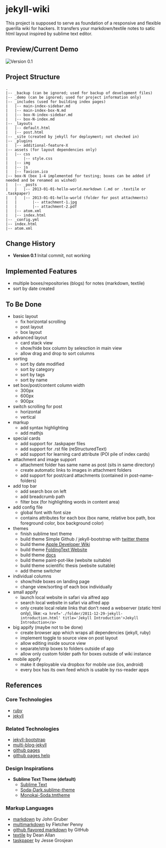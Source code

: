 # jekyll-wiki

This project is supposed to serve as foundation of a responsive and flexible guerilla wiki for hackers.
It transfers your markdown/textile notes to satic html layout inspired by sublime text editor.

## Preview/Current Demo

![Version 0.1](https://github.com/dataduke/jekyll-wiki/raw/master/%E2%80%8E_demo/version01.jpg)

## Project Structure

    .
    |-- _backup (can be ignored; used for backup of development files)
    |-- _demo (can be ignored; used for project information only)
    |-- _includes (used for building index pages)
    |   |-- main-index-sidebar.md
    |   |-- main-index-box-N.md
    |   |-- box-N-index-sidebar.md
    |   |-- box-N-index.md
    |-- _layouts
    |   |-- default.html
    |   |-- post.html
    |-- _site (created by jekyll for deployment; not checked in)
    |-- _plugins 
    |   |-- additional-feature-X
    |-- assets (for layout dependencies only)
    |   |-- css
    |       |-- style.css
    |   |-- img
    |   |-- js
    |   |-- favicon.ico
    |-- box-N (box 1-4 implemented for testing; boxes can be added if needed and be renamed as wished)
    |   |-- _posts
    |   |   |-- 2013-01-01-hello-world.markdown (.md or .textile or .taskpaper)
    |   |   |-- 2013-01-01-hello-world (folder for post attachments)
    |   |       |-- attachment-1.jpg
    |   |       |-- attachment-2.pdf
    |   |-- atom.xml
    |   |-- index.html
    |-- _config.yml
    |-- index.html
    |-- atom.xml

## Change History

- **Version 0.1** Inital commit, not working

## Implemented Features

- multiple boxes/repositories (blogs) for notes (markdown, textile)
- sort by date created

## To Be Done

- basic layout  
  - fix horizontal scrolling
  - post layout
  - box layout
- advanced layout
  - card stack view
  - show/hide box column by selesction in main view
  - allow drag and drop to sort columns
- sorting
  - sort by date modified
  - sort by category
  - sort by tags
  - sort by name
- set box/post/content column width
  - 300px
  - 600px
  - 900px
- switch scrolling for post
  - horizontal
  - vertical 
- markup
  - add syntax highlighting
  - add mathjs
- special cards
  - add support for .taskpaper files
  - add support for .rst file (reStructuredText)
  - add support for learning card attribute (POI pile of index cards)
- attachment and image support
  - attachment folder has same name as post (sits in same directory)
  - create automatic links to images in attachment folders
  - add support for post/card attachments (contained in post-name-folders)
- add top bar
  - add search box on left
  - add breadcrumb path
  - filter box (for highlighting words in content area)
- add config file
  - global font with font size
  - contains attributes for each box (box name, relative box path, box foreground color, box background color)
- themes
  - finish sublime text theme
  - build theme Simple Github / jekyll-bootstrap with [twitter theme](http://themes.jekyllbootstrap.com/)
  - build theme [Apple Developer Wiki](https://developer.apple.com/technologies/ios/)
  - build theme [FoldingText Website](http://www.foldingtext.com/)
  - build theme [docs](https://readthedocs.org/)
  - build theme paint-pot-like (website suitable)
  - build theme scientific thesis (website suitable)
  - add theme switcher
- individual columns
  - show/hide boxes on landing page
  - change view/sorting of each box individually
- small appify
  - launch local website in safari via alfred app
  - search local website in safari via alfred app
  - only create local relate links that don't need a webserver (static html only), like:
    `<a href='./folder/2011-12-29-jekyll-introduction.html' title='Jekyll Introduction'>Jekyll Introduction</a>`
- big appify (maybe not to be done)
  - create browser app which wraps all dependencies (jekyll, ruby)
  - implement toggle to source view on post layout
  - allow editing inside source view
  - separate/strip boxes to folders outside of app
  - allow only custom folder path for boxes outside of wiki instance
- mobile appify
  - make it deployable via dropbox for mobile use (ios, android)
  - every box has its own feed which is usable by rss-reader apps

## References

### Core Technologies

- [ruby](http://www.ruby-lang.org/en/)
- [jekyll](https://github.com/mojombo/jekyll)

### Related Technologies

- [jekyll-bootstrap](https://github.com/plusjade/jekyll-bootstrap) 
- [multi-blog-jekyll](https://github.com/ggarron/multi-blog-jekyll)
- [github pages](http://pages.github.com/)  
- [github pages help](https://help.github.com/categories/20/articles) 

### Design Inspirations

- **Sublime Text Theme (default)**
  - [Sublime Text](http://www.sublimetext.com/)
  - [Soda-Dark.sublime-theme](https://github.com/buymeasoda/soda-theme)
  - [Monokai-Soda.tmtheme](https://github.com/simeonv/st2-color-schemes)

### Markup Languages

- [markdown](http://daringfireball.net/projects/markdown/) by John Gruber
- [multimarkdown](http://fletcherpenney.net/multimarkdown/) by Fletcher Penny
- [github flavored markdown](https://help.github.com/articles/github-flavored-markdown) by GitHub
- [textile](http://textism.com/tools/textile/) by Dean Allan
- [taskpaper](http://www.hogbaysoftware.com/products/taskpaper) by Jesse Grosjean